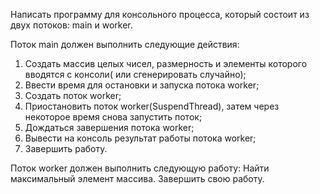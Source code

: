 Написать программу для консольного процесса, который состоит из двух потоков: main и worker.

Поток main должен выполнить следующие действия:
1. Создать массив целых чисел, размерность и элементы которого вводятся с консоли( или сгенерировать
случайно);
2. Ввести время для остановки и запуска потока worker;
3. Создать поток worker;
4. Приостановить поток worker(SuspendThread), затем через некоторое время снова запустить поток;
5. Дождаться завершения потока worker;
6. Вывести на консоль результат работы потока worker;
7. Завершить работу.

Поток worker должен выполнить следующую работу:
Найти максимальный элемент массива. Завершить свою работу.

